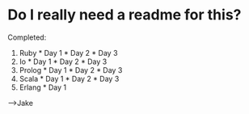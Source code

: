 Do I really need a readme for this?
===================================

Completed:
  
  1. Ruby
    * Day 1
    * Day 2
    * Day 3
  2. Io
    * Day 1
    * Day 2
    * Day 3
  3. Prolog
    * Day 1
    * Day 2
    * Day 3
  4. Scala
    * Day 1
    * Day 2
    * Day 3
  5. Erlang
    * Day 1
  
-->Jake
